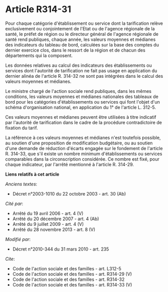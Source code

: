 # Article R314-31

Pour chaque catégorie d'établissement ou service dont la tarification relève exclusivement ou conjointement de l'Etat ou de
l'agence régionale de la santé, le préfet de région ou le directeur général de l'agence régionale de santé rend publiques,
chaque année, les valeurs moyennes et médianes des indicateurs du tableau de bord, calculées sur la base des comptes du
dernier exercice clos, dans le ressort de la région et de chacun des départements qui la composent. 

Les données relatives au calcul des indicateurs des établissements ou services dont l'autorité de tarification ne fait pas
usage en application du dernier alinéa de l'article R. 314-32 ne sont pas intégrées dans le calcul des valeurs moyennes et
médianes. 

Le ministre chargé de l'action sociale rend publiques, dans les mêmes conditions, les valeurs moyennes et médianes nationales
des tableaux de bord pour les catégories d'établissements ou services qui font l'objet d'un schéma d'organisation national,
en application du 1° de l'article L. 312-5. 

Ces valeurs moyennes et médianes peuvent être utilisées à titre indicatif par l'autorité de tarification dans le cadre de la
procédure contradictoire de fixation du tarif. 

La référence à ces valeurs moyennes et médianes n'est toutefois possible, au soutien d'une proposition de modification
budgétaire, ou au soutien d'une demande de réduction d'écarts engagée sur le fondement de l'article R. 314-33, que s'il
existe un nombre minimum d'établissements ou services comparables dans la circonscription considérée. Ce nombre est fixé,
pour chaque indicateur, par l'arrêté mentionné à l'article R. 314-29.

**Liens relatifs à cet article**

_Anciens textes_:

  - Décret n°2003-1010 du 22 octobre 2003 - art. 30 (Ab)

_Cité par_:

  - Arrêté du 19 avril 2006 - art. 4 (V)
  - Arrêté du 20 décembre 2007 - art. 4 (Ab)
  - Arrêté du 9 juillet 2009 - art. 4 (V)
  - Arrêté du 28 novembre 2013 - art. 8 (V)

_Modifié par_:

  - Décret n°2010-344 du 31 mars 2010 - art. 235

_Cite_:

  - Code de l'action sociale et des familles - art. L312-5
  - Code de l'action sociale et des familles - art. R314-29 (V)
  - Code de l'action sociale et des familles - art. R314-32
  - Code de l'action sociale et des familles - art. R314-33 (V)
